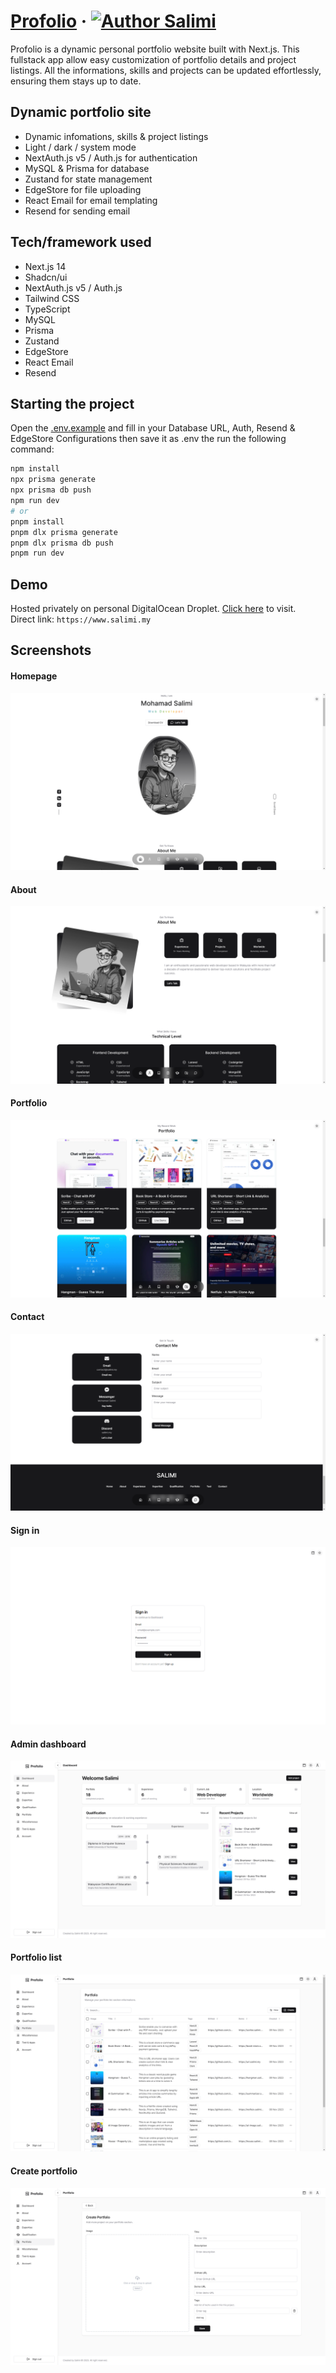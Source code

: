 # [Profolio](https://www.salimi.my) &middot; [![Author Salimi](https://img.shields.io/badge/Author-Salimi-%3C%3E)](https://www.linkedin.com/in/mohamad-salimi/)

Profolio is a dynamic personal portfolio website built with Next.js. This fullstack app allow easy customization of portfolio details and project listings. All the informations, skills and projects can be updated effortlessly, ensuring them stays up to date.

## Dynamic portfolio site

- Dynamic infomations, skills & project listings
- Light / dark / system mode
- NextAuth.js v5 / Auth.js for authentication
- MySQL & Prisma for database
- Zustand for state management
- EdgeStore for file uploading
- React Email for email templating
- Resend for sending email

## Tech/framework used

- Next.js 14
- Shadcn/ui
- NextAuth.js v5 / Auth.js
- Tailwind CSS
- TypeScript
- MySQL
- Prisma
- Zustand
- EdgeStore
- React Email
- Resend

## Starting the project

Open the [.env.example](/.env.example) and fill in your Database URL, Auth, Resend & EdgeStore Configurations then save it as .env the run the following command:

```bash
npm install
npx prisma generate
npx prisma db push
npm run dev
# or
pnpm install
pnpm dlx prisma generate
pnpm dlx prisma db push
pnpm run dev
```

## Demo

Hosted privately on personal DigitalOcean Droplet. [Click here](https://www.salimi.my) to visit.
<br>
Direct link: `https://www.salimi.my`

## Screenshots

#### Homepage

![Homepage](/screenshots/screenshot-1.png)

#### About

![About](/screenshots/screenshot-2.png)

#### Portfolio

![Portfolio](/screenshots/screenshot-3.png)

#### Contact

![Contact](/screenshots/screenshot-4.png)

#### Sign in

![Sign in](/screenshots/screenshot-5.png)

#### Admin dashboard

![Admin dashboard](/screenshots/screenshot-6.png)

#### Portfolio list

![Portfolio list](/screenshots/screenshot-7.png)

#### Create portfolio

![Create portfolio](/screenshots/screenshot-8.png)
